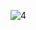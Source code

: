 ![4](https://user-images.githubusercontent.com/102294177/197362020-2260fc91-877b-491a-8445-7d39d0e1248b.jpg)
